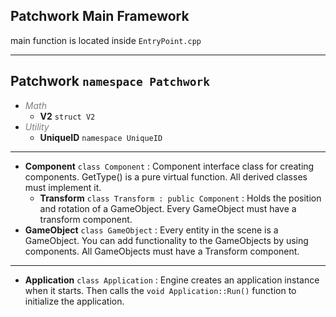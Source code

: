 ## Patchwork Main Framework
main function is located inside `EntryPoint.cpp`
* * *
## Patchwork `namespace Patchwork`
- *<span style="color: #7f7f7f;">Math</span>*
    - **V2** `struct V2`
- *<span style="color: #7f7f7f;">Utility</span>*
    - **UniqueID** `namespace UniqueID`
* * *
- **Component** `class Component` : Component interface class for creating components. GetType() is a pure virtual function. All derived classes must implement it.
	- **Transform** `class Transform : public Component` : Holds the position and rotation of a GameObject. Every GameObject must have a transform component. 
- **GameObject** `class GameObject` : Every entity in the scene is a GameObject. You can add functionality to the GameObjects by using components. All GameObjects must have a Transform component.
* * *
- **Application** `class Application` : Engine creates an application instance when it starts. Then calls the `void Application::Run()` function to initialize the application.
